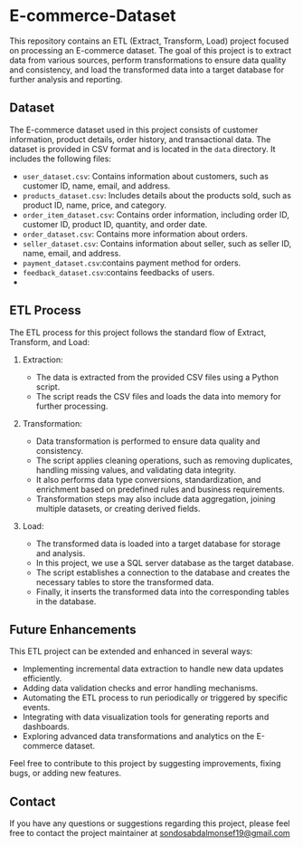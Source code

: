 # E-commerce-Dataset


This repository contains an ETL (Extract, Transform, Load) project focused on processing an E-commerce dataset. The goal of this project is to extract data from various sources, perform transformations to ensure data quality and consistency, and load the transformed data into a target database for further analysis and reporting.

## Dataset

The E-commerce dataset used in this project consists of customer information, product details, order history, and transactional data. The dataset is provided in CSV format and is located in the `data` directory. It includes the following files:

- `user_dataset.csv`: Contains information about customers, such as customer ID, name, email, and address.
- `products_dataset.csv`: Includes details about the products sold, such as product ID, name, price, and category.
- `order_item_dataset.csv`: Contains order information, including order ID, customer ID, product ID, quantity, and order date.
- `order_dataset.csv`: Contains more information about orders.
- `seller_dataset.csv`: Contains information about seller, such as seller ID, name, email, and address.
- `payment_dataset.csv`:contains payment method for orders.
- `feedback_dataset.csv`:contains feedbacks of users.
- 
  

## ETL Process

The ETL process for this project follows the standard flow of Extract, Transform, and Load:

1. Extraction:
   - The data is extracted from the provided CSV files using a Python script.
   - The script reads the CSV files and loads the data into memory for further processing.

2. Transformation:
   - Data transformation is performed to ensure data quality and consistency.
   - The script applies cleaning operations, such as removing duplicates, handling missing values, and validating data integrity.
   - It also performs data type conversions, standardization, and enrichment based on predefined rules and business requirements.
   - Transformation steps may also include data aggregation, joining multiple datasets, or creating derived fields.

3. Load:
   - The transformed data is loaded into a target database for storage and analysis.
   - In this project, we use a SQL server database as the target database.
   - The script establishes a connection to the database and creates the necessary tables to store the transformed data.
   - Finally, it inserts the transformed data into the corresponding tables in the database.


## Future Enhancements

This ETL project can be extended and enhanced in several ways:

- Implementing incremental data extraction to handle new data updates efficiently.
- Adding data validation checks and error handling mechanisms.
- Automating the ETL process to run periodically or triggered by specific events.
- Integrating with data visualization tools for generating reports and dashboards.
- Exploring advanced data transformations and analytics on the E-commerce dataset.

Feel free to contribute to this project by suggesting improvements, fixing bugs, or adding new features.

## Contact

If you have any questions or suggestions regarding this project, please feel free to contact the project maintainer at sondosabdalmonsef19@gmail.com


